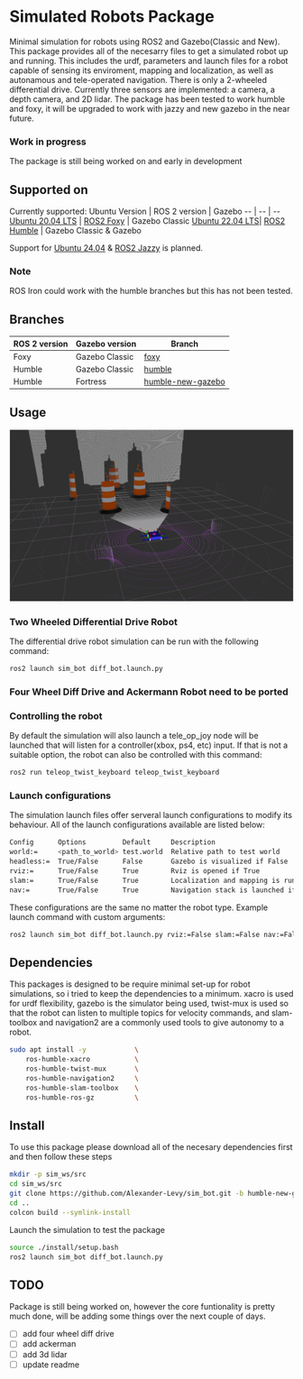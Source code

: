 # Simulated Robots Package 
Minimal simulation for robots using ROS2 and Gazebo(Classic and New). This package provides all of the necesarry files to get a simulated robot up and running. This includes the urdf, parameters and launch files for a robot capable of sensing its enviroment, mapping and localization, as well as autonamous and tele-operated navigation. There is only a 2-wheeled differential drive. Currently three sensors are implemented: a camera, a depth camera, and 2D lidar. The package has been tested to work humble and foxy, it will be upgraded to work with jazzy and new gazebo in the near future. 

### Work in progress
The package is still being worked on and early in development

## Supported on
Currently supported:
Ubuntu Version | ROS 2 version | Gazebo
-- | -- | -- 
[Ubuntu 20.04 LTS](https://releases.ubuntu.com/focal/) | [ROS2 Foxy](https://docs.ros.org/en/foxy/Installation.html) | Gazebo Classic 
[Ubuntu 22.04 LTS](https://releases.ubuntu.com/jammy/)| [ROS2 Humble](https://docs.ros.org/en/rolling/Releases/Release-Humble-Hawksbill.html) | Gazebo Classic & Gazebo

Support for [Ubuntu 24.04](https://releases.ubuntu.com/noble/) & [ROS2 Jazzy](https://docs.ros.org/en/jazzy/Installation.html) is planned.


### Note
ROS Iron could work with the humble branches but this has not been tested.

## Branches
ROS 2 version | Gazebo version | Branch 
-- | -- | -- 
Foxy | Gazebo Classic | [foxy](https://github.com/Alexander-Levy/sim_bot/tree/foxy) 
Humble | Gazebo Classic | [humble](https://github.com/Alexander-Levy/sim_bot/tree/humble) 
Humble | Fortress | [humble-new-gazebo](https://github.com/Alexander-Levy/sim_bot/tree/humble-new-gazebo) 

## Usage
![alt text](https://github.com/Alexander-Levy/sim_bot/blob/humble/media/simulaton_sample.png "Simulation")

### Two Wheeled Differential Drive Robot
The differential drive robot simulation can be run with the following command:
```bash
ros2 launch sim_bot diff_bot.launch.py 
```

### Four Wheel Diff Drive and Ackermann Robot need to be ported

### Controlling the robot
By default the simulation will also launch a tele_op_joy node will be launched that will listen for a controller(xbox, ps4, etc) input. If that is not a suitable option, the robot can also be controlled with this command:
```bash
ros2 run teleop_twist_keyboard teleop_twist_keyboard 
```

### Launch configurations
The simulation launch files offer serveral launch configurations to modify its behaviour. All of the launch configurations available are listed below:
```bash
Config      Options         Default     Description
world:=     <path_to_world> test.world  Relative path to test world                       
headless:=  True/False      False       Gazebo is visualized if False
rviz:=      True/False      True        Rviz is opened if True
slam:=      True/False      True        Localization and mapping is run if True
nav:=       True/False      True        Navigation stack is launched if True
```

These configurations are the same no matter the robot type. Example launch command with custom arguments:
```bash 
ros2 launch sim_bot diff_bot.launch.py rviz:=False slam:=False nav:=False
```


## Dependencies
This packages is designed to be require minimal set-up for robot simulations, so i tried to keep the dependencies to a minimum. xacro is used for urdf flexibility, gazebo is the simulator being used, twist-mux is used so that the robot can listen to multiple topics for velocity commands, and slam-toolbox and navigation2 are a commonly used tools to give autonomy to a robot.
```bash
sudo apt install -y            \
    ros-humble-xacro           \
    ros-humble-twist-mux       \
    ros-humble-navigation2     \
    ros-humble-slam-toolbox    \
    ros-humble-ros-gz          \ 
```


## Install
To use this package please download all of the necesary dependencies first and then follow these steps
```bash
mkdir -p sim_ws/src
cd sim_ws/src
git clone https://github.com/Alexander-Levy/sim_bot.git -b humble-new-gazebo
cd ..
colcon build --symlink-install
```
Launch the simulation to test the package
```bash
source ./install/setup.bash
ros2 launch sim_bot diff_bot.launch.py 
```


## TODO 
Package is still being worked on, however the core funtionality is pretty much done, will be adding some things over the next couple of days.
 - [ ] add four wheel diff drive
 - [ ] add ackerman 
 - [ ] add 3d lidar 
 - [ ] update readme 

